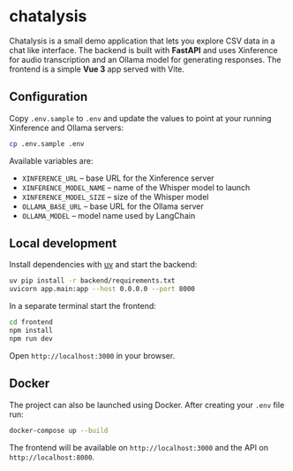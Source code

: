 # chatalysis

Chatalysis is a small demo application that lets you explore CSV data in a chat like interface. The backend is built with **FastAPI** and uses Xinference for audio transcription and an Ollama model for generating responses. The frontend is a simple **Vue 3** app served with Vite.

## Configuration

Copy `.env.sample` to `.env` and update the values to point at your running Xinference and Ollama servers:

```bash
cp .env.sample .env
```

Available variables are:

- `XINFERENCE_URL` – base URL for the Xinference server
- `XINFERENCE_MODEL_NAME` – name of the Whisper model to launch
- `XINFERENCE_MODEL_SIZE` – size of the Whisper model
- `OLLAMA_BASE_URL` – base URL for the Ollama server
- `OLLAMA_MODEL` – model name used by LangChain

## Local development

Install dependencies with [uv](https://github.com/astral-sh/uv) and start the backend:

```bash
uv pip install -r backend/requirements.txt
uvicorn app.main:app --host 0.0.0.0 --port 8000
```

In a separate terminal start the frontend:

```bash
cd frontend
npm install
npm run dev
```

Open `http://localhost:3000` in your browser.

## Docker

The project can also be launched using Docker. After creating your `.env` file run:

```bash
docker-compose up --build
```

The frontend will be available on `http://localhost:3000` and the API on `http://localhost:8000`.

